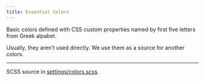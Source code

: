 ```yaml
---
title: Essential Colors
---
```


Basic colors defined with CSS custom properties named by first five letters from Greek alpabet.

Usually, they aren't used directly. We use them as a source for another colors.

---

SCSS source in [settings/colors.scss](https://github.com/machal/web-mine/blob/master/source/scss/settings/colors.scss).
